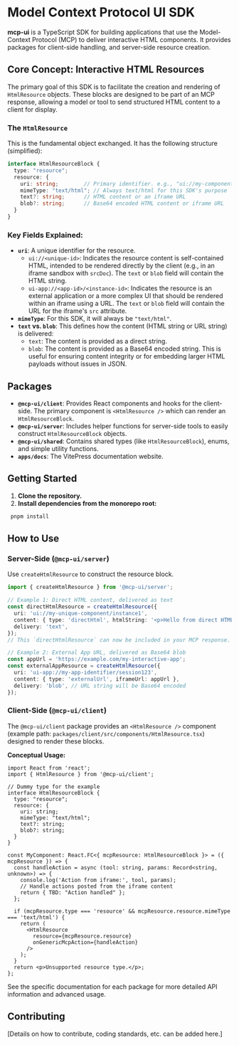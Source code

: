 # Model Context Protocol UI SDK

**mcp-ui** is a TypeScript SDK for building applications that use the Model-Context Protocol (MCP) to deliver interactive HTML components. It provides packages for client-side handling, and server-side resource creation.

## Core Concept: Interactive HTML Resources

The primary goal of this SDK is to facilitate the creation and rendering of `HtmlResource` objects. These blocks are designed to be part of an MCP response, allowing a model or tool to send structured HTML content to a client for display.

### The `HtmlResource`

This is the fundamental object exchanged. It has the following structure (simplified):

```typescript
interface HtmlResourceBlock {
  type: "resource";
  resource: {
    uri: string;        // Primary identifier. e.g., "ui://my-component/1" or "ui-app://my-app/instance-1"
    mimeType: "text/html"; // Always text/html for this SDK's purpose
    text?: string;      // HTML content or an iframe URL
    blob?: string;      // Base64 encoded HTML content or iframe URL
  }
}
```

### Key Fields Explained:

*   **`uri`**: A unique identifier for the resource.
    *   `ui://<unique-id>`: Indicates the resource content is self-contained HTML, intended to be rendered directly by the client (e.g., in an iframe sandbox with `srcDoc`). The `text` or `blob` field will contain the HTML string.
    *   `ui-app://<app-id>/<instance-id>`: Indicates the resource is an external application or a more complex UI that should be rendered within an iframe using a URL. The `text` or `blob` field will contain the URL for the iframe's `src` attribute.
*   **`mimeType`**: For this SDK, it will always be `"text/html"`.
*   **`text` vs. `blob`**: This defines how the content (HTML string or URL string) is delivered:
    *   `text`: The content is provided as a direct string.
    *   `blob`: The content is provided as a Base64 encoded string. This is useful for ensuring content integrity or for embedding larger HTML payloads without issues in JSON.

## Packages


*   **`@mcp-ui/client`**: Provides React components and hooks for the client-side. The primary component is `<HtmlResource />` which can render an `HtmlResourceBlock`.
*   **`@mcp-ui/server`**: Includes helper functions for server-side tools to easily construct `HtmlResourceBlock` objects.
*   **`@mcp-ui/shared`**: Contains shared types (like `HtmlResourceBlock`), enums, and simple utility functions.
*   **`apps/docs`**: The VitePress documentation website.

## Getting Started

1.  **Clone the repository.**
2.  **Install dependencies from the monorepo root:**
   ```bash
    pnpm install
   ```
## How to Use

### Server-Side (`@mcp-ui/server`)

Use `createHtmlResource` to construct the resource block.

```typescript
import { createHtmlResource } from '@mcp-ui/server';

// Example 1: Direct HTML content, delivered as text
const directHtmlResource = createHtmlResource({
  uri: 'ui://my-unique-component/instance1',
  content: { type: 'directHtml', htmlString: '<p>Hello from direct HTML!</p>' },
  delivery: 'text',
});
// This `directHtmlResource` can now be included in your MCP response.

// Example 2: External App URL, delivered as Base64 blob
const appUrl = 'https://example.com/my-interactive-app';
const externalAppResource = createHtmlResource({
  uri: 'ui-app://my-app-identifier/session123',
  content: { type: 'externalUrl', iframeUrl: appUrl },
  delivery: 'blob', // URL string will be Base64 encoded
});
```

### Client-Side (`@mcp-ui/client`)

The `@mcp-ui/client` package provides an `<HtmlResource />` component (example path: `packages/client/src/components/HtmlResource.tsx`) designed to render these blocks.

**Conceptual Usage:**

```tsx
import React from 'react';
import { HtmlResource } from '@mcp-ui/client';

// Dummy type for the example
interface HtmlResourceBlock {
  type: "resource";
  resource: {
    uri: string;
    mimeType: "text/html";
    text?: string;
    blob?: string;
  }
}

const MyComponent: React.FC<{ mcpResource: HtmlResourceBlock }> = ({ mcpResource }) => {
  const handleAction = async (tool: string, params: Record<string, unknown>) => {
    console.log('Action from iframe:', tool, params);
    // Handle actions posted from the iframe content
    return { TBD: "Action handled" }; 
  };

  if (mcpResource.type === 'resource' && mcpResource.resource.mimeType === 'text/html') {
    return (
      <HtmlResource 
        resource={mcpResource.resource} 
        onGenericMcpAction={handleAction} 
      />
    );
  }
  return <p>Unsupported resource type.</p>;
};
```

See the specific documentation for each package for more detailed API information and advanced usage.

## Contributing

[Details on how to contribute, coding standards, etc. can be added here.] 
